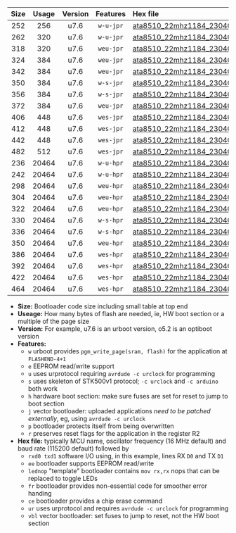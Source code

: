 |Size|Usage|Version|Features|Hex file|
|:-:|:-:|:-:|:-:|:--|
|252|256|u7.6|`w-u-jpr`|[ata8510_22mhz1184_230400bps_rxb0_txb1_ur_vbl.hex](https://raw.githubusercontent.com/stefanrueger/urboot/main/bootloaders/ata8510/fcpu_22mhz1184/230400_bps/ata8510_22mhz1184_230400bps_rxb0_txb1_ur_vbl.hex)|
|262|320|u7.6|`w-u-jpr`|[ata8510_22mhz1184_230400bps_rxb0_txb1_lednop_ur_vbl.hex](https://raw.githubusercontent.com/stefanrueger/urboot/main/bootloaders/ata8510/fcpu_22mhz1184/230400_bps/ata8510_22mhz1184_230400bps_rxb0_txb1_lednop_ur_vbl.hex)|
|318|320|u7.6|`weu-jpr`|[ata8510_22mhz1184_230400bps_rxb0_txb1_ee_ur_vbl.hex](https://raw.githubusercontent.com/stefanrueger/urboot/main/bootloaders/ata8510/fcpu_22mhz1184/230400_bps/ata8510_22mhz1184_230400bps_rxb0_txb1_ee_ur_vbl.hex)|
|324|384|u7.6|`weu-jpr`|[ata8510_22mhz1184_230400bps_rxb0_txb1_ee_lednop_ur_vbl.hex](https://raw.githubusercontent.com/stefanrueger/urboot/main/bootloaders/ata8510/fcpu_22mhz1184/230400_bps/ata8510_22mhz1184_230400bps_rxb0_txb1_ee_lednop_ur_vbl.hex)|
|342|384|u7.6|`weu-jpr`|[ata8510_22mhz1184_230400bps_rxb0_txb1_ee_lednop_fr_ur_vbl.hex](https://raw.githubusercontent.com/stefanrueger/urboot/main/bootloaders/ata8510/fcpu_22mhz1184/230400_bps/ata8510_22mhz1184_230400bps_rxb0_txb1_ee_lednop_fr_ur_vbl.hex)|
|350|384|u7.6|`w-s-jpr`|[ata8510_22mhz1184_230400bps_rxb0_txb1_vbl.hex](https://raw.githubusercontent.com/stefanrueger/urboot/main/bootloaders/ata8510/fcpu_22mhz1184/230400_bps/ata8510_22mhz1184_230400bps_rxb0_txb1_vbl.hex)|
|356|384|u7.6|`w-s-jpr`|[ata8510_22mhz1184_230400bps_rxb0_txb1_lednop_vbl.hex](https://raw.githubusercontent.com/stefanrueger/urboot/main/bootloaders/ata8510/fcpu_22mhz1184/230400_bps/ata8510_22mhz1184_230400bps_rxb0_txb1_lednop_vbl.hex)|
|372|384|u7.6|`weu-jpr`|[ata8510_22mhz1184_230400bps_rxb0_txb1_ee_lednop_fr_ce_ur_vbl.hex](https://raw.githubusercontent.com/stefanrueger/urboot/main/bootloaders/ata8510/fcpu_22mhz1184/230400_bps/ata8510_22mhz1184_230400bps_rxb0_txb1_ee_lednop_fr_ce_ur_vbl.hex)|
|406|448|u7.6|`wes-jpr`|[ata8510_22mhz1184_230400bps_rxb0_txb1_ee_vbl.hex](https://raw.githubusercontent.com/stefanrueger/urboot/main/bootloaders/ata8510/fcpu_22mhz1184/230400_bps/ata8510_22mhz1184_230400bps_rxb0_txb1_ee_vbl.hex)|
|412|448|u7.6|`wes-jpr`|[ata8510_22mhz1184_230400bps_rxb0_txb1_ee_lednop_vbl.hex](https://raw.githubusercontent.com/stefanrueger/urboot/main/bootloaders/ata8510/fcpu_22mhz1184/230400_bps/ata8510_22mhz1184_230400bps_rxb0_txb1_ee_lednop_vbl.hex)|
|442|448|u7.6|`wes-jpr`|[ata8510_22mhz1184_230400bps_rxb0_txb1_ee_lednop_fr_vbl.hex](https://raw.githubusercontent.com/stefanrueger/urboot/main/bootloaders/ata8510/fcpu_22mhz1184/230400_bps/ata8510_22mhz1184_230400bps_rxb0_txb1_ee_lednop_fr_vbl.hex)|
|482|512|u7.6|`wes-jpr`|[ata8510_22mhz1184_230400bps_rxb0_txb1_ee_lednop_fr_ce_vbl.hex](https://raw.githubusercontent.com/stefanrueger/urboot/main/bootloaders/ata8510/fcpu_22mhz1184/230400_bps/ata8510_22mhz1184_230400bps_rxb0_txb1_ee_lednop_fr_ce_vbl.hex)|
|236|20464|u7.6|`w-u-hpr`|[ata8510_22mhz1184_230400bps_rxb0_txb1_ur.hex](https://raw.githubusercontent.com/stefanrueger/urboot/main/bootloaders/ata8510/fcpu_22mhz1184/230400_bps/ata8510_22mhz1184_230400bps_rxb0_txb1_ur.hex)|
|242|20464|u7.6|`w-u-hpr`|[ata8510_22mhz1184_230400bps_rxb0_txb1_lednop_ur.hex](https://raw.githubusercontent.com/stefanrueger/urboot/main/bootloaders/ata8510/fcpu_22mhz1184/230400_bps/ata8510_22mhz1184_230400bps_rxb0_txb1_lednop_ur.hex)|
|298|20464|u7.6|`weu-hpr`|[ata8510_22mhz1184_230400bps_rxb0_txb1_ee_ur.hex](https://raw.githubusercontent.com/stefanrueger/urboot/main/bootloaders/ata8510/fcpu_22mhz1184/230400_bps/ata8510_22mhz1184_230400bps_rxb0_txb1_ee_ur.hex)|
|304|20464|u7.6|`weu-hpr`|[ata8510_22mhz1184_230400bps_rxb0_txb1_ee_lednop_ur.hex](https://raw.githubusercontent.com/stefanrueger/urboot/main/bootloaders/ata8510/fcpu_22mhz1184/230400_bps/ata8510_22mhz1184_230400bps_rxb0_txb1_ee_lednop_ur.hex)|
|322|20464|u7.6|`weu-hpr`|[ata8510_22mhz1184_230400bps_rxb0_txb1_ee_lednop_fr_ur.hex](https://raw.githubusercontent.com/stefanrueger/urboot/main/bootloaders/ata8510/fcpu_22mhz1184/230400_bps/ata8510_22mhz1184_230400bps_rxb0_txb1_ee_lednop_fr_ur.hex)|
|330|20464|u7.6|`w-s-hpr`|[ata8510_22mhz1184_230400bps_rxb0_txb1.hex](https://raw.githubusercontent.com/stefanrueger/urboot/main/bootloaders/ata8510/fcpu_22mhz1184/230400_bps/ata8510_22mhz1184_230400bps_rxb0_txb1.hex)|
|336|20464|u7.6|`w-s-hpr`|[ata8510_22mhz1184_230400bps_rxb0_txb1_lednop.hex](https://raw.githubusercontent.com/stefanrueger/urboot/main/bootloaders/ata8510/fcpu_22mhz1184/230400_bps/ata8510_22mhz1184_230400bps_rxb0_txb1_lednop.hex)|
|350|20464|u7.6|`weu-hpr`|[ata8510_22mhz1184_230400bps_rxb0_txb1_ee_lednop_fr_ce_ur.hex](https://raw.githubusercontent.com/stefanrueger/urboot/main/bootloaders/ata8510/fcpu_22mhz1184/230400_bps/ata8510_22mhz1184_230400bps_rxb0_txb1_ee_lednop_fr_ce_ur.hex)|
|386|20464|u7.6|`wes-hpr`|[ata8510_22mhz1184_230400bps_rxb0_txb1_ee.hex](https://raw.githubusercontent.com/stefanrueger/urboot/main/bootloaders/ata8510/fcpu_22mhz1184/230400_bps/ata8510_22mhz1184_230400bps_rxb0_txb1_ee.hex)|
|392|20464|u7.6|`wes-hpr`|[ata8510_22mhz1184_230400bps_rxb0_txb1_ee_lednop.hex](https://raw.githubusercontent.com/stefanrueger/urboot/main/bootloaders/ata8510/fcpu_22mhz1184/230400_bps/ata8510_22mhz1184_230400bps_rxb0_txb1_ee_lednop.hex)|
|422|20464|u7.6|`wes-hpr`|[ata8510_22mhz1184_230400bps_rxb0_txb1_ee_lednop_fr.hex](https://raw.githubusercontent.com/stefanrueger/urboot/main/bootloaders/ata8510/fcpu_22mhz1184/230400_bps/ata8510_22mhz1184_230400bps_rxb0_txb1_ee_lednop_fr.hex)|
|464|20464|u7.6|`wes-hpr`|[ata8510_22mhz1184_230400bps_rxb0_txb1_ee_lednop_fr_ce.hex](https://raw.githubusercontent.com/stefanrueger/urboot/main/bootloaders/ata8510/fcpu_22mhz1184/230400_bps/ata8510_22mhz1184_230400bps_rxb0_txb1_ee_lednop_fr_ce.hex)|

- **Size:** Bootloader code size including small table at top end
- **Useage:** How many bytes of flash are needed, ie, HW boot section or a multiple of the page size
- **Version:** For example, u7.6 is an urboot version, o5.2 is an optiboot version
- **Features:**
  + `w` urboot provides `pgm_write_page(sram, flash)` for the application at `FLASHEND-4+1`
  + `e` EEPROM read/write support
  + `u` uses urprotocol requiring `avrdude -c urclock` for programming
  + `s` uses skeleton of STK500v1 protocol; `-c urclock` and `-c arduino` both work
  + `h` hardware boot section: make sure fuses are set for reset to jump to boot section
  + `j` vector bootloader: uploaded applications *need to be patched externally*, eg, using `avrdude -c urclock`
  + `p` bootloader protects itself from being overwritten
  + `r` preserves reset flags for the application in the register R2
- **Hex file:** typically MCU name, oscillator frequency (16 MHz default) and baud rate (115200 default) followed by
  + `rxd0 txd1` software I/O using, in this example, lines RX `D0` and TX `D1`
  + `ee` bootloader supports EEPROM read/write
  + `lednop` "template" bootloader contains `mov rx,rx` nops that can be replaced to toggle LEDs
  + `fr` bootloader provides non-essential code for smoother error handing
  + `ce` bootloader provides a chip erase command
  + `ur` uses urprotocol and requires `avrdude -c urclock` for programming
  + `vbl` vector bootloader: set fuses to jump to reset, not the HW boot section
